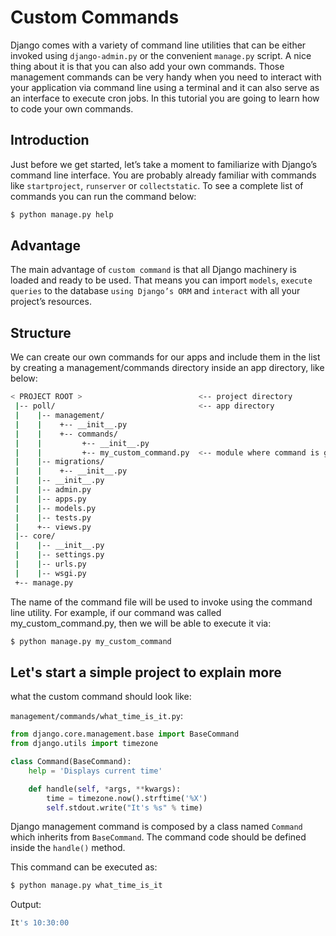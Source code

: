 # Custom Commands

Django comes with a variety of command line utilities that can be either invoked using `django-admin.py` or the convenient `manage.py` script. A nice thing about it is that you can also add your own commands. Those management commands can be very handy when you need to interact with your application via command line using a terminal and it can also serve as an interface to execute cron jobs. In this tutorial you are going to learn how to code your own commands.

## Introduction

Just before we get started, let’s take a moment to familiarize with Django’s command line interface. You are probably already familiar with commands like `startproject`, `runserver` or `collectstatic`. To see a complete list of commands you can run the command below:

```bash
$ python manage.py help
```

## Advantage
The main advantage of `custom command` is that all Django machinery is loaded and ready to be used. That means you can import `models`, `execute queries` to the database `using Django’s ORM` and `interact` with all your project’s resources.


## Structure
We can create our own commands for our apps and include them in the list by creating a management/commands directory inside an app directory, like below:

```bash
< PROJECT ROOT >                          <-- project directory
 |-- poll/                                <-- app directory
 |    |-- management/
 |    |	   +-- __init__.py
 |    |    +-- commands/
 |    |         +-- __init__.py
 |    |         +-- my_custom_command.py  <-- module where command is going to live
 |    |-- migrations/
 |    |    +-- __init__.py
 |    |-- __init__.py
 |    |-- admin.py
 |    |-- apps.py
 |    |-- models.py
 |    |-- tests.py
 |    +-- views.py
 |-- core/
 |    |-- __init__.py
 |    |-- settings.py
 |    |-- urls.py
 |    |-- wsgi.py
 +-- manage.py
```

The name of the command file will be used to invoke using the command line utility. For example, if our command was called my_custom_command.py, then we will be able to execute it via:

```bash
$ python manage.py my_custom_command
```

## Let's start a simple project to explain more

what the custom command should look like:

`management/commands/what_time_is_it.py`:

```python
from django.core.management.base import BaseCommand
from django.utils import timezone

class Command(BaseCommand):
    help = 'Displays current time'

    def handle(self, *args, **kwargs):
        time = timezone.now().strftime('%X')
        self.stdout.write("It's %s" % time)
```

Django management command is composed by a class named `Command` which inherits from `BaseCommand`. The command code should be defined inside the `handle()` method.

This command can be executed as:

```bash
$ python manage.py what_time_is_it
```

Output:

```bash
It's 10:30:00
```
